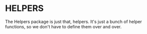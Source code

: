 # HELPERS
The Helpers package is just that, helpers. It's just a bunch of helper functions, so we don't have to define them over and over.